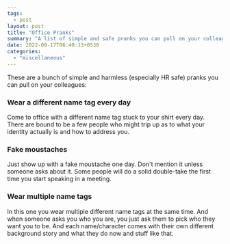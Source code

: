 ```yaml
---
tags:
  - post
layout: post
title: "Office Pranks"
summary: "A list of simple and safe pranks you can pull on your colleagues."
date: 2022-09-17T06:40:13+0530
categories:
  - "miscellaneous"
---
```


These are a bunch of simple and harmless (especially HR safe) pranks you can pull on your colleagues:

### Wear a different name tag every day

Come to office with a different name tag stuck to your shirt every day. There are bound to be a few people who might trip up as to what your identity actually is and how to address you.

### Fake moustaches

Just show up with a fake moustache one day. Don't mention it unless someone asks about it. Some people will do a solid double-take the first time you start speaking in a meeting.

### Wear multiple name tags

In this one you wear multiple different name tags at the same time. And when someone asks you who you are, you just ask them to pick who they want you to be. And each name/character comes with their own different background story and what they do now and stuff like that.
